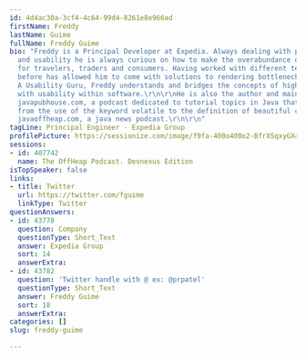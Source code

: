```yaml
---
id: 4d4ac30a-3cf4-4c64-99d4-8261e8e966ad
firstName: Freddy
lastName: Guime
fullName: Freddy Guime
bio: "Freddy is a Principal Developer at Expedia. Always dealing with performance
  and usability he is always curious on how to make the overabundance of data useful
  for travelers, traders and consumers. Having worked with different technologies
  before has allowed him to come with solutions to rendering bottleneck problems.
  A Usability Guru, Freddy understands and bridges the concepts of high-throughput
  with usability within software.\r\n\r\nHe is also the author and maintainer of the
  javapubhouse.com, a podcast dedicated to tutorial topics in Java that covers everything
  from the use of the keyword volatile to the definition of beautiful code, also of
  javaoffheap.com, a java news podcast.\r\n\r\n"
tagLine: Principal Engineer - Expedia Group
profilePicture: https://sessionize.com/image/f9fa-400o400o2-BfrXSqxyGX4E6ct5wEhP9v.jpg
sessions:
- id: 407742
  name: The OffHeap Podcast. Devnexus Edition
isTopSpeaker: false
links:
- title: Twitter
  url: https://twitter.com/fguime
  linkType: Twitter
questionAnswers:
- id: 43778
  question: Company
  questionType: Short_Text
  answer: Expedia Group
  sort: 14
  answerExtra: 
- id: 43782
  question: 'Twitter handle with @ ex: @prpatel'
  questionType: Short_Text
  answer: Freddy Guime
  sort: 18
  answerExtra: 
categories: []
slug: freddy-guime

---
```

